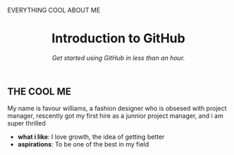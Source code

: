 EVERYTHING COOL ABOUT ME<header>

<!--I TRULY AM EXCITED TO BE HERE, ALTHOUGH ITS FEELS CRINGE BUT I BELIEVE I WILL GET A HANG OF IT
  <<< Author notes: MEET MEE >>>
  Include a 1280×640 image, course title in sentence case, and a concise description in emphasis.
  In your repository settings: enable template repository, add your 1280×640 social image, auto delete head branches.
  Add your open source license, GitHub uses MIT license.
-->

# Introduction to GitHub

_Get started using GitHub in less than an hour._

</header>

<!--
  <<< Author notes: Course start >>>
  Include start button, a note about Actions minutes,
  and tell the learner why they should take the course.
-->

## THE COOL ME

My name is favour williams, a fashion designer who is obsesed with project manager, rescently got my first hire as a junnior project manager, and i am super thrilled

- **what i like**: I love growth, the idea of getting better
- **aspirations**: To be one of the best in my field
